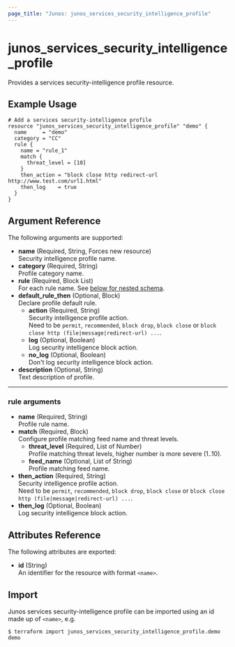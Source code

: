 ```yaml
---
page_title: "Junos: junos_services_security_intelligence_profile"
---
```


# junos_services_security_intelligence_profile

Provides a services security-intelligence profile resource.

## Example Usage

```hcl
# Add a services security-intelligence profile
resource "junos_services_security_intelligence_profile" "demo" {
  name     = "demo"
  category = "CC"
  rule {
    name = "rule_1"
    match {
      threat_level = [10]
    }
    then_action = "block close http redirect-url http://www.test.com/url1.html"
    then_log    = true
  }
}
```

## Argument Reference

The following arguments are supported:

- **name** (Required, String, Forces new resource)  
  Security intelligence profile name.
- **category** (Required, String)  
  Profile category name.
- **rule** (Required, Block List)  
  For each rule name.
  See [below for nested schema](#rule-arguments).
- **default_rule_then** (Optional, Block)  
  Declare profile default rule.
  - **action** (Required, String)  
    Security intelligence profile action.  
    Need to be `permit`, `recommended`, `block drop`, `block close` or
    `block close http (file|message|redirect-url) ...`.
  - **log** (Optional, Boolean)  
    Log security intelligence block action.
  - **no_log** (Optional, Boolean)  
    Don't log security intelligence block action.
- **description** (Optional, String)  
  Text description of profile.

---

### rule arguments

- **name** (Required, String)  
  Profile rule name.
- **match** (Required, Block)  
  Configure profile matching feed name and threat levels.
  - **threat_level** (Required, List of Number)  
    Profile matching threat levels, higher number is more severe (1..10).
  - **feed_name** (Optional, List of String)  
    Profile matching feed name.
- **then_action** (Required, String)  
  Security intelligence profile action.  
  Need to be `permit`, `recommended`, `block drop`, `block close` or
  `block close http (file|message|redirect-url) ...`.
- **then_log** (Optional, Boolean)  
  Log security intelligence block action.

## Attributes Reference

The following attributes are exported:

- **id** (String)  
  An identifier for the resource with format `<name>`.

## Import

Junos services security-intelligence profile can be imported using an id made up of `<name>`, e.g.

```shell
$ terraform import junos_services_security_intelligence_profile.demo demo
```
